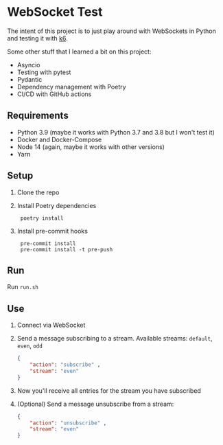 # WebSocket Test

The intent of this project is to just play around with WebSockets in Python and testing it with [k6](https://k6.io/).

Some other stuff that I learned a bit on this project:

- Asyncio
- Testing with pytest
- Pydantic
- Dependency management with Poetry
- CI/CD with GitHub actions

## Requirements

- Python 3.9 (maybe it works with Python 3.7 and 3.8 but I won't test it) 
- Docker and Docker-Compose
- Node 14 (again, maybe it works with other versions)
- Yarn

## Setup

1. Clone the repo

2. Install Poetry dependencies

        poetry install

2. Install pre-commit hooks
    
        pre-commit install
        pre-commit install -t pre-push

## Run

Run `run.sh`

## Use

1. Connect via WebSocket
 
2. Send a message subscribing to a stream. Available streams: `default`, `even`, `odd`
    ```json
    {
        "action": "subscribe" ,
        "stream": "even"
    }
    ```

3. Now you'll receive all entries for the stream you have subscribed

4. (Optional) Send a message unsubscribe from a stream:
    ```json
    {
        "action": "unsubscribe" ,
        "stream": "even"
    }
    ```
